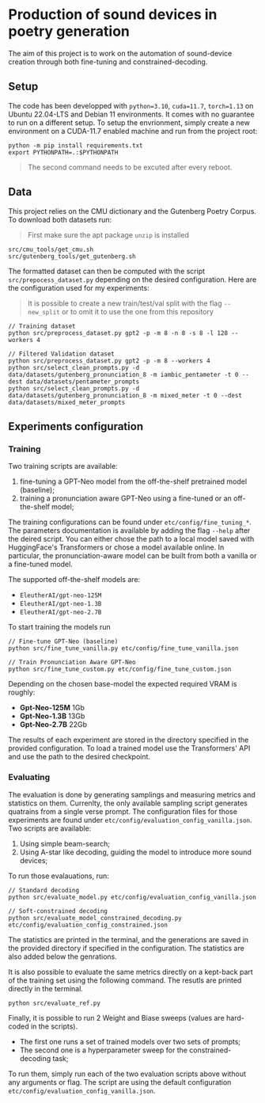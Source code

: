 # Production of sound devices in poetry generation

The aim of this project is to work on the automation of sound-device creation through both fine-tuning and constrained-decoding.

## Setup

The code has been developped with `python=3.10`, `cuda=11.7`, `torch=1.13` on Ubuntu 22.04-LTS and Debian 11 environments. It comes with no guarantee to run on a different setup. To setup the envrionment, simply create a new environment on a CUDA-11.7 enabled machine and run from the project root:

```{bash} 
python -m pip install requirements.txt
export PYTHONPATH=.:$PYTHONPATH
```
> The second command needs to be excuted after every reboot.

## Data

This project relies on the CMU dictionary and the Gutenberg Poetry Corpus. To download both datasets run:
> First make sure the apt package `unzip` is installed
```{bash}
src/cmu_tools/get_cmu.sh
src/gutenberg_tools/get_gutenberg.sh
```

The formatted dataset can then be computed with the script `src/prepocess_dataset.py` depending on the desired configuration. Here are the configuration used for my experiments:
> It is possible to create a new train/test/val split with the flag `--new_split` or to omit it to use the one from this repository

```{bash}
// Training dataset
python src/preprocess_dataset.py gpt2 -p -m 8 -n 8 -s 8 -l 128 --workers 4

// Filtered Validation dataset
python src/preprocess_dataset.py gpt2 -p -m 8 --workers 4
python src/select_clean_prompts.py -d data/datasets/gutenberg_pronunciation_8 -m iambic_pentameter -t 0 --dest data/datasets/pentameter_prompts
python src/select_clean_prompts.py -d data/datasets/gutenberg_pronunciation_8 -m mixed_meter -t 0 --dest data/datasets/mixed_meter_prompts
```

## Experiments configuration

### Training

Two training scripts are available:
1. fine-tuning a GPT-Neo model from the off-the-shelf pretrained model (baseline);
2. training a pronunciation aware GPT-Neo using a fine-tuned or an off-the-shelf model;


The training configurations can be found under `etc/config/fine_tuning_*`. The parameters documentation is available by adding the flag `--help` after the deired script. You can either chose the path to a local model saved with HuggingFace's Transformers or chose a model available online. In particular, the pronunciation-aware model can be built from both a vanilla or a fine-tuned model.

The supported off-the-shelf models are:
- `EleutherAI/gpt-neo-125M`
- `EleutherAI/gpt-neo-1.3B`
- `EleutherAI/gpt-neo-2.7B`

To start training the models run

```{bash}
// Fine-tune GPT-Neo (baseline)
python src/fine_tune_vanilla.py etc/config/fine_tune_vanilla.json

// Train Pronunciation Aware GPT-Neo
python src/fine_tune_custom.py etc/config/fine_tune_custom.json
```

Depending on the chosen base-model the expected required VRAM is roughly:
- **Gpt-Neo-125M** 1Gb
- **Gpt-Neo-1.3B** 13Gb
- **Gpt-Neo-2.7B** 22Gb

The results of each experiment are stored in the directory specified in the provided configuration. To load a trained model use the Transformers' API and use the path to the desired checkpoint.

### Evaluating

The evaluation is done by generating samplings and measuring metrics and statistics on them. Currenlty, the only available sampling script generates quatrains from a single verse prompt. The configuration files for those experiments are found under `etc/config/evaluation_config_vanilla.json`. Two scripts are available:
1. Using simple beam-search;
2. Using A-star like decoding, guiding the model to introduce more sound devices;

To run those evalauations, run:

```{bash}
// Standard decoding
python src/evaluate_model.py etc/config/evaluation_config_vanilla.json

// Soft-constrained decoding
python src/evaluate_model_constrained_decoding.py etc/config/evaluation_config_constrained.json
```
The statistics are printed in the terminal, and the generations are saved in the provided directory if specified in the configuration. The statistics are also added below the genrations.

It is also possible to evaluate the same metrics directly on a kept-back part of the training set using the following command. The resutls are printed directly in the terminal.

```{bash}
python src/evaluate_ref.py
```

Finally, it is possible to run 2 Weight and Biase sweeps (values are hard-coded in the scripts). 
- The first one runs a set of trained models over two sets of prompts;
- The second one is a hyperparameter sweep for the constrained-decoding task;

To run them, simply run each of the two evaluation scripts above without any arguments or flag. The script are using the default configuration `etc/config/evaluation_config_vanilla.json`.
